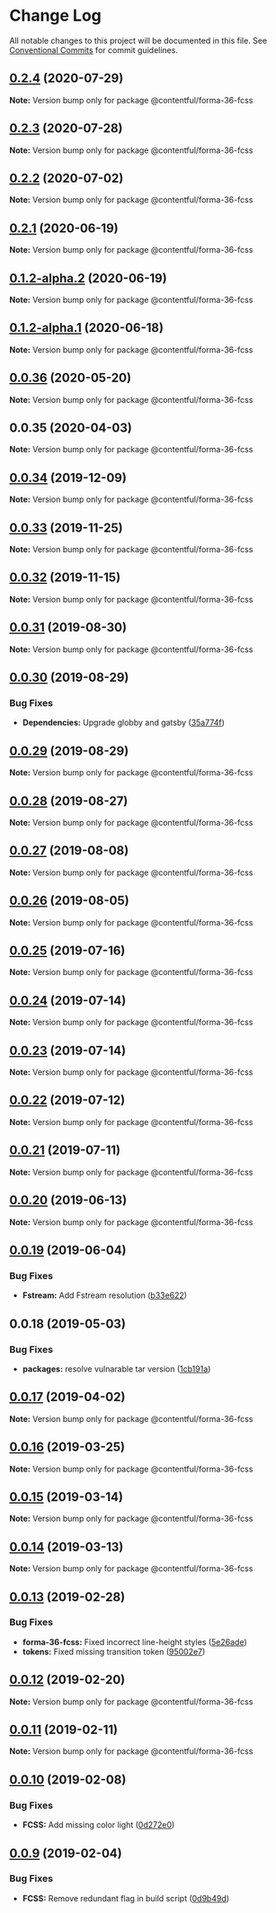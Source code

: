 # Change Log

All notable changes to this project will be documented in this file.
See [Conventional Commits](https://conventionalcommits.org) for commit guidelines.

## [0.2.4](https://github.com/contentful/forma-36/compare/@contentful/forma-36-fcss@0.2.3...@contentful/forma-36-fcss@0.2.4) (2020-07-29)

**Note:** Version bump only for package @contentful/forma-36-fcss





## [0.2.3](https://github.com/contentful/forma-36/compare/@contentful/forma-36-fcss@0.2.2...@contentful/forma-36-fcss@0.2.3) (2020-07-28)

**Note:** Version bump only for package @contentful/forma-36-fcss





## [0.2.2](https://github.com/contentful/forma-36/compare/@contentful/forma-36-fcss@0.2.1...@contentful/forma-36-fcss@0.2.2) (2020-07-02)

**Note:** Version bump only for package @contentful/forma-36-fcss





## [0.2.1](https://github.com/contentful/forma-36/compare/@contentful/forma-36-fcss@0.2.0...@contentful/forma-36-fcss@0.2.1) (2020-06-19)

**Note:** Version bump only for package @contentful/forma-36-fcss





## [0.1.2-alpha.2](https://github.com/contentful/forma-36/compare/@contentful/forma-36-fcss@0.1.2-alpha.1...@contentful/forma-36-fcss@0.1.2-alpha.2) (2020-06-19)

**Note:** Version bump only for package @contentful/forma-36-fcss





## [0.1.2-alpha.1](https://github.com/contentful/forma-36/compare/@contentful/forma-36-fcss@0.1.2-alpha.0...@contentful/forma-36-fcss@0.1.2-alpha.1) (2020-06-18)

**Note:** Version bump only for package @contentful/forma-36-fcss





## [0.0.36](https://github.com/contentful/forma-36/compare/@contentful/forma-36-fcss@0.0.35...@contentful/forma-36-fcss@0.0.36) (2020-05-20)

**Note:** Version bump only for package @contentful/forma-36-fcss





## 0.0.35 (2020-04-03)

**Note:** Version bump only for package @contentful/forma-36-fcss





## [0.0.34](https://github.com/contentful/forma-36/compare/@contentful/forma-36-fcss@0.0.33...@contentful/forma-36-fcss@0.0.34) (2019-12-09)

**Note:** Version bump only for package @contentful/forma-36-fcss





## [0.0.33](https://github.com/contentful/forma-36/compare/@contentful/forma-36-fcss@0.0.32...@contentful/forma-36-fcss@0.0.33) (2019-11-25)

**Note:** Version bump only for package @contentful/forma-36-fcss





## [0.0.32](https://github.com/contentful/forma-36/compare/@contentful/forma-36-fcss@0.0.31...@contentful/forma-36-fcss@0.0.32) (2019-11-15)

**Note:** Version bump only for package @contentful/forma-36-fcss





## [0.0.31](https://github.com/contentful/forma-36/compare/@contentful/forma-36-fcss@0.0.30...@contentful/forma-36-fcss@0.0.31) (2019-08-30)

**Note:** Version bump only for package @contentful/forma-36-fcss





## [0.0.30](https://github.com/contentful/forma-36/compare/@contentful/forma-36-fcss@0.0.29...@contentful/forma-36-fcss@0.0.30) (2019-08-29)


### Bug Fixes

* **Dependencies:** Upgrade globby and gatsby ([35a774f](https://github.com/contentful/forma-36/commit/35a774f))





## [0.0.29](https://github.com/contentful/forma-36/compare/@contentful/forma-36-fcss@0.0.28...@contentful/forma-36-fcss@0.0.29) (2019-08-29)

**Note:** Version bump only for package @contentful/forma-36-fcss





## [0.0.28](https://github.com/contentful/forma-36/compare/@contentful/forma-36-fcss@0.0.27...@contentful/forma-36-fcss@0.0.28) (2019-08-27)

**Note:** Version bump only for package @contentful/forma-36-fcss





## [0.0.27](https://github.com/contentful/forma-36/compare/@contentful/forma-36-fcss@0.0.26...@contentful/forma-36-fcss@0.0.27) (2019-08-08)

**Note:** Version bump only for package @contentful/forma-36-fcss





## [0.0.26](https://github.com/contentful/forma-36/compare/@contentful/forma-36-fcss@0.0.25...@contentful/forma-36-fcss@0.0.26) (2019-08-05)

**Note:** Version bump only for package @contentful/forma-36-fcss





## [0.0.25](https://github.com/contentful/forma-36/compare/@contentful/forma-36-fcss@0.0.24...@contentful/forma-36-fcss@0.0.25) (2019-07-16)

**Note:** Version bump only for package @contentful/forma-36-fcss





## [0.0.24](https://github.com/contentful/forma-36/compare/@contentful/forma-36-fcss@0.0.23...@contentful/forma-36-fcss@0.0.24) (2019-07-14)

**Note:** Version bump only for package @contentful/forma-36-fcss





## [0.0.23](https://github.com/contentful/forma-36/compare/@contentful/forma-36-fcss@0.0.22...@contentful/forma-36-fcss@0.0.23) (2019-07-14)

**Note:** Version bump only for package @contentful/forma-36-fcss





## [0.0.22](https://github.com/contentful/forma-36/compare/@contentful/forma-36-fcss@0.0.21...@contentful/forma-36-fcss@0.0.22) (2019-07-12)

**Note:** Version bump only for package @contentful/forma-36-fcss





## [0.0.21](https://github.com/contentful/forma-36/compare/@contentful/forma-36-fcss@0.0.20...@contentful/forma-36-fcss@0.0.21) (2019-07-11)

**Note:** Version bump only for package @contentful/forma-36-fcss





## [0.0.20](https://github.com/contentful/forma-36/compare/@contentful/forma-36-fcss@0.0.19...@contentful/forma-36-fcss@0.0.20) (2019-06-13)

**Note:** Version bump only for package @contentful/forma-36-fcss





## [0.0.19](https://github.com/contentful/forma-36/compare/@contentful/forma-36-fcss@0.0.18...@contentful/forma-36-fcss@0.0.19) (2019-06-04)


### Bug Fixes

* **Fstream:** Add Fstream resolution ([b33e622](https://github.com/contentful/forma-36/commit/b33e622))





## 0.0.18 (2019-05-03)


### Bug Fixes

* **packages:** resolve vulnarable tar version ([1cb191a](https://github.com/contentful/forma-36/commit/1cb191a))





## [0.0.17](https://github.com/contentful/forma-36/compare/@contentful/forma-36-fcss@0.0.16...@contentful/forma-36-fcss@0.0.17) (2019-04-02)

**Note:** Version bump only for package @contentful/forma-36-fcss





## [0.0.16](https://github.com/contentful/forma-36/compare/@contentful/forma-36-fcss@0.0.15...@contentful/forma-36-fcss@0.0.16) (2019-03-25)

**Note:** Version bump only for package @contentful/forma-36-fcss





## [0.0.15](https://github.com/contentful/forma-36/compare/@contentful/forma-36-fcss@0.0.14...@contentful/forma-36-fcss@0.0.15) (2019-03-14)

**Note:** Version bump only for package @contentful/forma-36-fcss





## [0.0.14](https://github.com/contentful/forma-36/compare/@contentful/forma-36-fcss@0.0.13...@contentful/forma-36-fcss@0.0.14) (2019-03-13)

**Note:** Version bump only for package @contentful/forma-36-fcss





## [0.0.13](https://github.com/contentful/forma-36/compare/@contentful/forma-36-fcss@0.0.12...@contentful/forma-36-fcss@0.0.13) (2019-02-28)


### Bug Fixes

* **forma-36-fcss:** Fixed incorrect line-height styles ([5e26ade](https://github.com/contentful/forma-36/commit/5e26ade))
* **tokens:** Fixed missing transition token ([95002e7](https://github.com/contentful/forma-36/commit/95002e7))





## [0.0.12](https://github.com/contentful/forma-36/compare/@contentful/forma-36-fcss@0.0.11...@contentful/forma-36-fcss@0.0.12) (2019-02-20)

**Note:** Version bump only for package @contentful/forma-36-fcss





## [0.0.11](https://github.com/contentful/forma-36/compare/@contentful/forma-36-fcss@0.0.10...@contentful/forma-36-fcss@0.0.11) (2019-02-11)

**Note:** Version bump only for package @contentful/forma-36-fcss





## [0.0.10](https://github.com/contentful/forma-36/compare/@contentful/forma-36-fcss@0.0.9...@contentful/forma-36-fcss@0.0.10) (2019-02-08)


### Bug Fixes

* **FCSS:** Add missing color light ([0d272e0](https://github.com/contentful/forma-36/commit/0d272e0))





## [0.0.9](https://github.com/contentful/forma-36/compare/@contentful/forma-36-fcss@0.0.8...@contentful/forma-36-fcss@0.0.9) (2019-02-04)


### Bug Fixes

* **FCSS:** Remove redundant flag in build script ([0d9b49d](https://github.com/contentful/forma-36/commit/0d9b49d))

